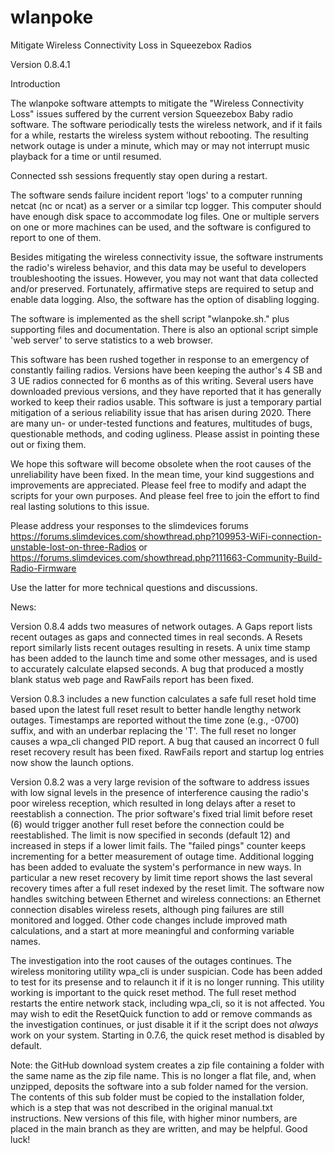 # wlanpoke
Mitigate Wireless Connectivity Loss in Squeezebox Radios

Version 0.8.4.1

Introduction

The wlanpoke software attempts to mitigate the "Wireless Connectivity Loss" issues suffered by the current version Squeezebox Baby radio software. The software periodically tests the wireless network, and if it fails for a while, restarts the wireless system without rebooting. The resulting network outage is under a minute, which may or may not interrupt music playback for a time or until resumed.

Connected ssh sessions frequently stay open during a restart.

The software sends failure incident report 'logs' to a computer running netcat (nc or ncat) as a server or a similar tcp logger. This computer should have enough disk space to accommodate log files. One or multiple servers on one or more machines can be used, and the software is configured to report to one of them.

Besides mitigating the wireless connectivity issue, the software instruments the radio's wireless behavior, and this data may be useful to developers troubleshooting the issues. However, you may not want that data collected and/or preserved. Fortunately, affirmative steps are required to setup and enable data logging. Also, the software has the option of disabling logging.

The software is implemented as the shell script "wlanpoke.sh." plus supporting files and documentation. There is also an optional script simple 'web server' to serve statistics to a web browser.

This software has been rushed together in response to an emergency of constantly failing radios. Versions have been keeping the author's 4 SB and 3 UE radios connected for 6 months as of this writing. Several users have downloaded previous versions, and they have reported that it has generally worked to keep their radios usable. This software is just a temporary partial mitigation of a serious reliability issue that has arisen during 2020. There are many un- or under-tested functions and features, multitudes of bugs, questionable methods, and coding ugliness. Please assist in pointing these out or fixing them.

We hope this software will become obsolete when the root causes of the unreliability have been fixed. In the mean time, your kind suggestions and improvements are appreciated. Please feel free to modify and adapt the scripts for your own purposes. And please feel free to join the effort to find real lasting solutions to this issue.

Please address your responses to the slimdevices forums  https://forums.slimdevices.com/showthread.php?109953-WiFi-connection-unstable-lost-on-three-Radios or https://forums.slimdevices.com/showthread.php?111663-Community-Build-Radio-Firmware

Use the latter for more technical questions and discussions.

News:

Version 0.8.4 adds two measures of network outages. A Gaps report lists recent outages as gaps and connected times in real seconds. A Resets report similarly lists recent outages resulting in resets. A unix time stamp has been added to the launch time and some other messages, and is used to accurately calculate elapsed seconds. A bug that produced a mostly blank status web page and RawFails report has been fixed.

Version 0.8.3 includes a new function calculates a safe full reset hold time based upon the latest full reset result to better handle lengthy network outages. Timestamps are reported without the time zone (e.g., -0700) suffix, and with an underbar replacing the 'T'. The full reset no longer causes a wpa_cli changed PID report. A bug that caused an incorrect 0 full reset recovery result has been fixed. RawFails report and startup log entries now show the launch options.

Version 0.8.2 was a very large revision of the software to address issues with low signal levels in the presence of interference causing the radio's poor wireless reception, which resulted in long delays after a reset to reestablish a connection. The prior software's fixed trial limit before reset (6) would trigger another full reset before the connection could be reestablished. The limit is now specified in seconds (default 12) and increased in steps if a lower limit fails. The "failed pings" counter keeps incrementing for a better measurement of outage time. Additional logging has been added to evaluate the system's performance in new ways. In particular a new reset recovery by limit time report shows the last several recovery times after a full reset indexed by the reset limit. The software now handles switching between Ethernet and wireless connections: an Ethernet connection disables wireless resets, although ping failures are still monitored and logged. Other code changes include improved math calculations, and a start at more meaningful and conforming variable names.

The investigation into the root causes of the outages continues. The wireless monitoring utility wpa_cli is under suspician. Code has been added to test for its presense and to relaunch it if it is no longer running. This utility working is important to the quick reset method. The full reset method restarts the entire network stack, including wpa_cli, so it is not affected. You may wish to edit the ResetQuick function to add or remove commands as the investigation continues, or just disable it if it the script does not *always* work on your system. Starting in 0.7.6, the quick reset method is disabled by default.

Note: the GitHub download system creates a zip file containing a folder with the same name as the zip file name. This is no longer a flat file, and, when unzipped, deposits the software into a sub folder named for the version. The contents of this sub folder must be copied to the installation folder, which is a step that was not described in the original manual.txt instructions. New versions of this file, with higher minor numbers, are placed in the main branch as they are written, and may be helpful. Good luck!
